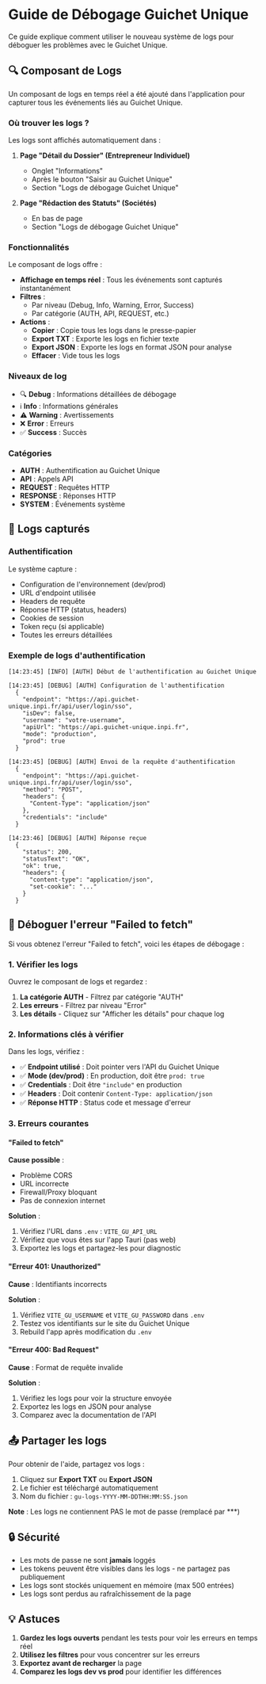 # Guide de Débogage Guichet Unique

Ce guide explique comment utiliser le nouveau système de logs pour déboguer les problèmes avec le Guichet Unique.

## 🔍 Composant de Logs

Un composant de logs en temps réel a été ajouté dans l'application pour capturer tous les événements liés au Guichet Unique.

### Où trouver les logs ?

Les logs sont affichés automatiquement dans :

1. **Page "Détail du Dossier" (Entrepreneur Individuel)**
   - Onglet "Informations"
   - Après le bouton "Saisir au Guichet Unique"
   - Section "Logs de débogage Guichet Unique"

2. **Page "Rédaction des Statuts" (Sociétés)**
   - En bas de page
   - Section "Logs de débogage Guichet Unique"

### Fonctionnalités

Le composant de logs offre :

- **Affichage en temps réel** : Tous les événements sont capturés instantanément
- **Filtres** :
  - Par niveau (Debug, Info, Warning, Error, Success)
  - Par catégorie (AUTH, API, REQUEST, etc.)
- **Actions** :
  - **Copier** : Copie tous les logs dans le presse-papier
  - **Export TXT** : Exporte les logs en fichier texte
  - **Export JSON** : Exporte les logs en format JSON pour analyse
  - **Effacer** : Vide tous les logs

### Niveaux de log

- 🔍 **Debug** : Informations détaillées de débogage
- ℹ️ **Info** : Informations générales
- ⚠️ **Warning** : Avertissements
- ❌ **Error** : Erreurs
- ✅ **Success** : Succès

### Catégories

- **AUTH** : Authentification au Guichet Unique
- **API** : Appels API
- **REQUEST** : Requêtes HTTP
- **RESPONSE** : Réponses HTTP
- **SYSTEM** : Événements système

## 🔧 Logs capturés

### Authentification

Le système capture :
- Configuration de l'environnement (dev/prod)
- URL d'endpoint utilisée
- Headers de requête
- Réponse HTTP (status, headers)
- Cookies de session
- Token reçu (si applicable)
- Toutes les erreurs détaillées

### Exemple de logs d'authentification

```
[14:23:45] [INFO] [AUTH] Début de l'authentification au Guichet Unique

[14:23:45] [DEBUG] [AUTH] Configuration de l'authentification
  {
    "endpoint": "https://api.guichet-unique.inpi.fr/api/user/login/sso",
    "isDev": false,
    "username": "votre-username",
    "apiUrl": "https://api.guichet-unique.inpi.fr",
    "mode": "production",
    "prod": true
  }

[14:23:45] [DEBUG] [AUTH] Envoi de la requête d'authentification
  {
    "endpoint": "https://api.guichet-unique.inpi.fr/api/user/login/sso",
    "method": "POST",
    "headers": {
      "Content-Type": "application/json"
    },
    "credentials": "include"
  }

[14:23:46] [DEBUG] [AUTH] Réponse reçue
  {
    "status": 200,
    "statusText": "OK",
    "ok": true,
    "headers": {
      "content-type": "application/json",
      "set-cookie": "..."
    }
  }
```

## 🐛 Déboguer l'erreur "Failed to fetch"

Si vous obtenez l'erreur "Failed to fetch", voici les étapes de débogage :

### 1. Vérifier les logs

Ouvrez le composant de logs et regardez :

1. **La catégorie AUTH** - Filtrez par catégorie "AUTH"
2. **Les erreurs** - Filtrez par niveau "Error"
3. **Les détails** - Cliquez sur "Afficher les détails" pour chaque log

### 2. Informations clés à vérifier

Dans les logs, vérifiez :

- ✅ **Endpoint utilisé** : Doit pointer vers l'API du Guichet Unique
- ✅ **Mode (dev/prod)** : En production, doit être `prod: true`
- ✅ **Credentials** : Doit être `"include"` en production
- ✅ **Headers** : Doit contenir `Content-Type: application/json`
- ✅ **Réponse HTTP** : Status code et message d'erreur

### 3. Erreurs courantes

#### "Failed to fetch"

**Cause possible** :
- Problème CORS
- URL incorrecte
- Firewall/Proxy bloquant
- Pas de connexion internet

**Solution** :
1. Vérifiez l'URL dans `.env` : `VITE_GU_API_URL`
2. Vérifiez que vous êtes sur l'app Tauri (pas web)
3. Exportez les logs et partagez-les pour diagnostic

#### "Erreur 401: Unauthorized"

**Cause** : Identifiants incorrects

**Solution** :
1. Vérifiez `VITE_GU_USERNAME` et `VITE_GU_PASSWORD` dans `.env`
2. Testez vos identifiants sur le site du Guichet Unique
3. Rebuild l'app après modification du `.env`

#### "Erreur 400: Bad Request"

**Cause** : Format de requête invalide

**Solution** :
1. Vérifiez les logs pour voir la structure envoyée
2. Exportez les logs en JSON pour analyse
3. Comparez avec la documentation de l'API

## 📤 Partager les logs

Pour obtenir de l'aide, partagez vos logs :

1. Cliquez sur **Export TXT** ou **Export JSON**
2. Le fichier est téléchargé automatiquement
3. Nom du fichier : `gu-logs-YYYY-MM-DDTHH:MM:SS.json`

**Note** : Les logs ne contiennent PAS le mot de passe (remplacé par ***)

## 🔒 Sécurité

- Les mots de passe ne sont **jamais** loggés
- Les tokens peuvent être visibles dans les logs - ne partagez pas publiquement
- Les logs sont stockés uniquement en mémoire (max 500 entrées)
- Les logs sont perdus au rafraîchissement de la page

## 💡 Astuces

1. **Gardez les logs ouverts** pendant les tests pour voir les erreurs en temps réel
2. **Utilisez les filtres** pour vous concentrer sur les erreurs
3. **Exportez avant de recharger** la page
4. **Comparez les logs dev vs prod** pour identifier les différences


